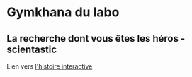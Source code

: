 # Gymkhana du labo
## La recherche dont vous êtes les héros - scientastic

Lien vers [l'histoire interactive](https://jmarabotto.github.io/gymkhana/)
